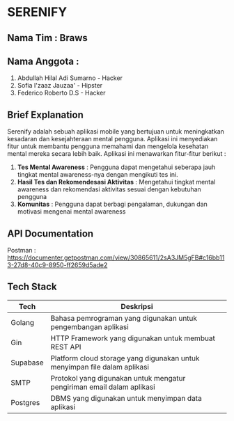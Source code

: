 # SERENIFY

## Nama Tim : Braws

## Nama Anggota :

1. Abdullah Hilal Adi Sumarno - Hacker
2. Sofia I'zaaz Jauzaa' - Hipster
3. Federico Roberto D.S - Hacker 

## Brief Explanation 
Serenify adalah sebuah aplikasi mobile yang bertujuan untuk meningkatkan kesadaran dan kesejahteraan mental pengguna. Aplikasi ini menyediakan fitur untuk membantu pengguna memahami dan mengelola kesehatan mental mereka secara lebih baik. Aplikasi ini menawarkan fitur-fitur berikut : 

1. **Tes Mental Awareness** : Pengguna dapat mengetahui seberapa jauh tingkat mental awareness-nya dengan mengikuti tes ini.
2. **Hasil Tes dan Rekomendesasi Aktivitas** : 
Mengetahui tingkat mental awareness dan rekomendasi aktivitas sesuai dengan kebutuhan pengguna
3. **Komunitas** : 
Pengguna dapat berbagi pengalaman, dukungan dan motivasi mengenai mental awareness

## API Documentation
Postman : https://documenter.getpostman.com/view/30865611/2sA3JM5gFB#c16bb113-27d8-40c9-8950-ff2659d5ade2

## Tech Stack                     

| Tech     | Deskripsi                                                                 |
|----------|---------------------------------------------------------------------------|
| Golang   | Bahasa pemrograman yang digunakan untuk pengembangan aplikasi             |
| Gin      | HTTP Framework yang digunakan untuk membuat REST API                      |
| Supabase | Platform cloud storage yang digunakan untuk menyimpan file dalam aplikasi |
| SMTP     | Protokol yang digunakan untuk mengatur pengiriman email dalam aplikasi    |
| Postgres | DBMS yang digunakan untuk menyimpan data aplikasi                         |